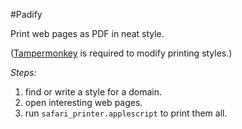 #Padify

Print web pages as PDF in neat style. 

([Tampermonkey](http://www.tampermonkey.net) is required to modify printing styles.)

*Steps:*
1. find or write a style for a domain.
2. open interesting web pages.
3. run `safari_printer.applescript` to print them all.
